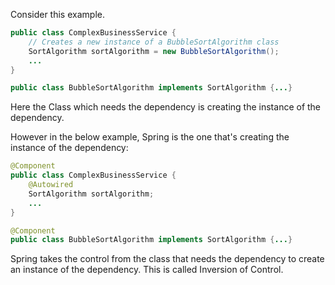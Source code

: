 
Consider this example.

```java
public class ComplexBusinessService {
    // Creates a new instance of a BubbleSortAlgorithm class
    SortAlgorithm sortAlgorithm = new BubbleSortAlgorithm();
    ...
}

public class BubbleSortAlgorithm implements SortAlgorithm {...}
```

Here the Class which needs the dependency is creating the instance of the dependency.

However in the below example, Spring is the one that's creating the instance of the dependency:

```java
@Component
public class ComplexBusinessService {
    @Autowired
    SortAlgorithm sortAlgorithm;
    ...
}

@Component
public class BubbleSortAlgorithm implements SortAlgorithm {...}
```

Spring takes the control from the class that needs the dependency to create an instance of the dependency. This is called Inversion of Control.

